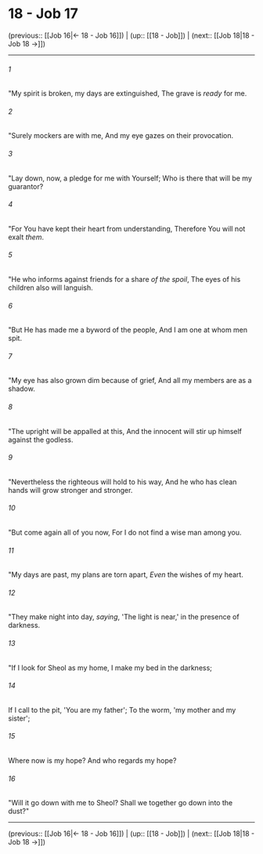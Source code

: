 # 18 - Job 17

(previous:: [[Job 16|← 18 - Job 16]]) | (up:: [[18 - Job]]) | (next:: [[Job 18|18 - Job 18 →]])

***


###### 1 
"My spirit is broken, my days are extinguished, The grave is _ready_ for me. 

###### 2 
"Surely mockers are with me, And my eye gazes on their provocation. 

###### 3 
"Lay down, now, a pledge for me with Yourself; Who is there that will be my guarantor? 

###### 4 
"For You have kept their heart from understanding, Therefore You will not exalt _them_. 

###### 5 
"He who informs against friends for a share _of the spoil_, The eyes of his children also will languish. 

###### 6 
"But He has made me a byword of the people, And I am one at whom men spit. 

###### 7 
"My eye has also grown dim because of grief, And all my members are as a shadow. 

###### 8 
"The upright will be appalled at this, And the innocent will stir up himself against the godless. 

###### 9 
"Nevertheless the righteous will hold to his way, And he who has clean hands will grow stronger and stronger. 

###### 10 
"But come again all of you now, For I do not find a wise man among you. 

###### 11 
"My days are past, my plans are torn apart, _Even_ the wishes of my heart. 

###### 12 
"They make night into day, _saying_, 'The light is near,' in the presence of darkness. 

###### 13 
"If I look for Sheol as my home, I make my bed in the darkness; 

###### 14 
If I call to the pit, 'You are my father'; To the worm, 'my mother and my sister'; 

###### 15 
Where now is my hope? And who regards my hope? 

###### 16 
"Will it go down with me to Sheol? Shall we together go down into the dust?"

***

(previous:: [[Job 16|← 18 - Job 16]]) | (up:: [[18 - Job]]) | (next:: [[Job 18|18 - Job 18 →]])
